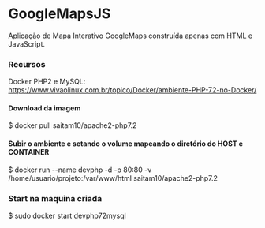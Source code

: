 # GoogleMapsJS
Aplicação de Mapa Interativo GoogleMaps construída apenas com HTML e JavaScript.

### Recursos
Docker PHP2 e MySQL: https://www.vivaolinux.com.br/topico/Docker/ambiente-PHP-72-no-Docker/

#### Download da imagem
  $ docker pull saitam10/apache2-php7.2 

#### Subir o ambiente e setando o volume mapeando o diretório do HOST e CONTAINER
  $ docker run --name devphp -d -p 80:80 -v /home/usuario/projeto:/var/www/html saitam10/apache2-php7.2
  
  
### Start na maquina criada
  $ sudo docker start devphp72mysql